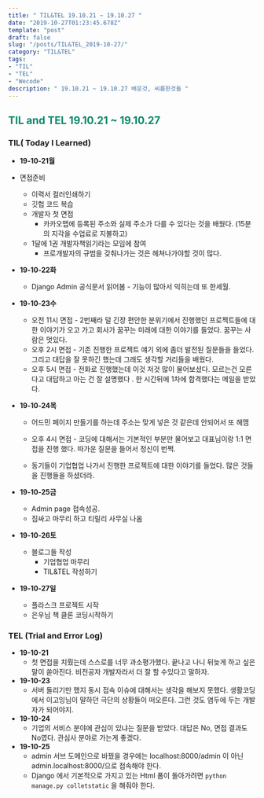 ```yaml
---
title: " TIL&TEL 19.10.21 ~ 19.10.27 "
date: "2019-10-27T01:23:45.678Z"
template: "post"
draft: false
slug: "/posts/TIL&TEL_2019-10-27/"
category: "TIL&TEL"
tags:
- "TIL"
- "TEL"
- "Wecode"
description: " 19.10.21 ~ 19.10.27 배운것, 씨름한것들 "
---
```

<h2 style="color:rgb(9, 136, 104)">TIL and TEL 19.10.21 ~ 19.10.27 </h2>

### TIL( Today I Learned)

- **19-10-21월**
- 면접준비
    - 이력서 컬러인쇄하기  
  - 깃헙 코드 복습 
  - 개발자 첫 면접
    - 카카오맵에 등록된 주소와 실제 주소가 다를 수 있다는 것을 배웠다. (15분의 지각을 수업료로 지불하고)
  - 1달에 1권 개발자책읽기라는 모임에 참여
    - 프로개발자의 규범을 갖춰나가는 것은 헤쳐나가야할 것이 많다.
  
- **19-10-22화**

  - Django Admin 공식문서 읽어봄 - 기능이 많아서 익히는데 또 한세월. 

- **19-10-23수**

  - 오전 11시 면접 - 2번째라 덜 긴장 편안한 분위기에서 진행했던 프로젝트들에 대한 이야기가 오고 가고 회사가 꿈꾸는 미래에 대한 이야기를 들었다. 꿈꾸는 사람은 멋있다.  
  - 오후 2시 면접 - 기존 진행한 프로젝트 얘기 외에 좀더 발전된 질문들을 들었다. 그리고 대답을 잘 못하긴 했는데 그래도 생각할 거리들을 배웠다.
  - 오후 5시 면접 - 전화로 진행했는데 이것 저것 많이 물어보셨다. 모르는건 모른다고 대답하고 아는 건 잘 설명했다 . 한 시간뒤에 1차에 합격했다는 메일을 받았다. 

- **19-10-24목**

  - 어드민 페이지 만들기를 하는데 주소는 맞게 넣은 것 같은데 안되어서 또 헤맴

  - 오후 4시 면접 - 코딩에 대해서는 기본적인 부분만 물어보고 대표님이랑 1:1 면접을 진행 했다. 따가운 질문을 들어서 정신이 번쩍. 
  - 동기들이 기업협업 나가서 진행한 프로젝트에 대한 이야기를 들었다. 많은 것들을 진행들을 하셨더라.

- **19-10-25금**

  - Admin page 접속성공.
  - 짐싸고 마무리 하고 티릴리 사무실 나옴

- **19-10-26토**

  - 블로그들 작성
    - 기업협업 마무리
    - TIL&TEL 작성하기

- **19-10-27일**

  - 플라스크 프로젝트 시작
  - 은우님 책 클론 코딩시작하기


### TEL (Trial and Error Log)

- **19-10-21**
  - 첫 면접을 치뤘는데 스스로를 너무 과소평가했다. 끝나고 나니 뒤늦게 하고 싶은 말이 쏟아진다. 비전공자 개발자라서 더 잘 할 수있다고 말하자. 
- **19-10-23**
  - 서버 돌리기만 했지 동시 접속 이슈에 대해서는 생각을 해보지 못했다. 생활코딩에서 이고잉님이 말하던 극단의 상황들이 떠오른다. 그런 것도 염두에 두는 개발자가 되어야지. 
- **19-10-24**
  - 기업의 서비스 분야에 관심이 있냐는 질문을 받았다. 대답은 No, 면접 결과도 No였다. 관심사 분야로 가는게 좋겠다. 
- **19-10-25**
  - admin 서브 도메인으로 바꿨을 경우에는 localhost:8000/admin 이 아닌 admin.localhost:8000/으로 접속해야 한다. 
  - Django 에서 기본적으로 가지고 있는 Html 폼이 돌아가려면 `python manage.py colletstatic` 을 해줘야 한다. 